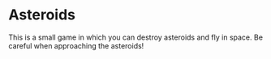 # Asteroids
This is a small game in which you can destroy asteroids and fly in space. 
Be careful when approaching the asteroids!